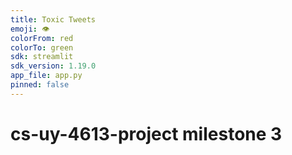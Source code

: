 ```yaml
---
title: Toxic Tweets
emoji: 👁
colorFrom: red
colorTo: green
sdk: streamlit
sdk_version: 1.19.0
app_file: app.py
pinned: false
---
```


# cs-uy-4613-project milestone 3
